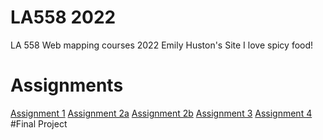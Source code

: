 # LA558 2022
LA 558 Web mapping courses 2022
Emily Huston's Site
I love spicy food!
# Assignments 
[Assignment 1](https://github.com/erhuston/LA558_2022/blob/main/web/assignment1.html "Assignment 1")
[Assignment 2a](https://github.com/erhuston/LA558_2022/blob/main/web/assignment2a.html "Assignment 2a")
[Assignment 2b](https://github.com/erhuston/LA558_2022/blob/main/web/assignment2b.html "Assignment 2b")
[Assignment 3](https://github.com/erhuston/LA558_2022/blob/main/web/assignment_3.html "Assignment 3")
[Assignment 4](https://github.com/erhuston/LA558_2022/blob/main/web/assignment_4.html "Assignment 4")
#Final Project
